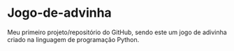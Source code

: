 # Jogo-de-advinha
Meu primeiro projeto/repositório do GitHub, sendo este um jogo de adivinha criado na linguagem de programação Python.
